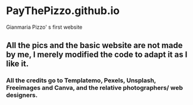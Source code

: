 # PayThePizzo.github.io
Gianmaria Pizzo' s first website

## All the pics and the basic website are not made by me, I merely modified the code to adapt it as I like it.
### All the credits go to Templatemo, Pexels, Unsplash, Freeimages and Canva, and the relative photographers/ web designers.
